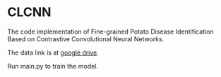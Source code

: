# CLCNN
The code implementation of Fine-grained Potato Disease Identification Based on Contrastive Convolutional Neural Networks.

The data link is at [google drive](https://drive.google.com/file/d/1UXmLMGnwSz1FVKx9ia8erUV_gDaD7bta/view?usp=share_link).

Run main.py to train the model.
